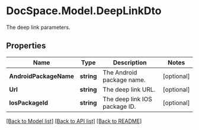 # DocSpace.Model.DeepLinkDto
The deep link parameters.

## Properties

Name | Type | Description | Notes
------------ | ------------- | ------------- | -------------
**AndroidPackageName** | **string** | The Android package name. | [optional] 
**Url** | **string** | The deep link URL. | [optional] 
**IosPackageId** | **string** | The deep link IOS package ID. | [optional] 

[[Back to Model list]](../README.md#documentation-for-models) [[Back to API list]](../README.md#documentation-for-api-endpoints) [[Back to README]](../README.md)

